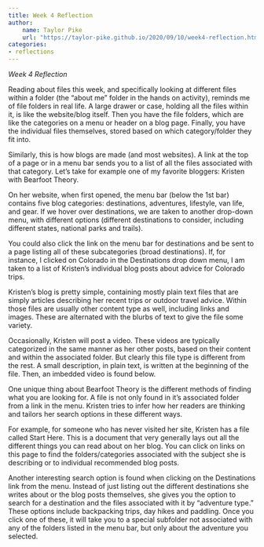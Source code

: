 ```yaml
---
title: Week 4 Reflection
author:
	name: Taylor Pike
	url: "https://taylor-pike.github.io/2020/09/10/week4-reflection.html"
categories:
- reflections
---
```


*Week 4 Reflection*

Reading about files this week, and specifically looking at different files within a folder (the “about me” folder in the hands on activity), reminds me of file folders in real life. A large drawer or case, holding all the files within it, is like the website/blog itself. Then you have the file folders, which are like the categories on a menu or header on a blog page. Finally, you have the individual files themselves, stored based on which category/folder they fit into.

Similarly, this is how blogs are made (and most websites). A link at the top of a page or in a menu bar sends you to a list of all the files associated with that category. Let’s take for example one of my favorite bloggers: Kristen with Bearfoot Theory.

On her website, when first opened, the menu bar (below the 1st bar) contains five blog categories: destinations, adventures, lifestyle, van life, and gear. If we hover over destinations, we are taken to another drop-down menu, with different options (different destinations to consider, including different states, national parks and trails). 

You could also click the link on the menu bar for destinations and be sent to a page listing all of these subcategories (broad destinations). If, for instance, I clicked on Colorado in the Destinations drop down menu, I am taken to a list of Kristen’s individual blog posts about advice for Colorado trips.

Kristen’s blog is pretty simple, containing mostly plain text files that are simply articles describing her recent trips or outdoor travel advice. Within those files are usually other content type as well, including links and images. These are alternated with the blurbs of text to give the file some variety.

Occasionally, Kristen will post a video. These videos are typically categorized in the same manner as her other posts, based on their content and within the associated folder. But clearly this file type is different from the rest. A small description, in plain text, is written at the beginning of the file. Then, an imbedded video is found below.

One unique thing about Bearfoot Theory is the different methods of finding what you are looking for. A file is not only found in it’s associated folder from a link in the menu. Kristen tries to infer how her readers are thinking and tailors her search options in these different ways. 

For example, for someone who has never visited her site, Kristen has a file called Start Here. This is a document that very generally lays out all the different things you can read about on her blog. You can click on links on this page to find the folders/categories associated with the subject she is describing or to individual recommended blog posts.

Another interesting search option is found when clicking on the Destinations link from the menu. Instead of just listing out the different destinations she writes about or the blog posts themselves, she gives you the option to search for a destination and the files associated with it by “adventure type.” These options include backpacking trips, day hikes and paddling. Once you click one of these, it will take you to a special subfolder not associated with any of the folders listed in the menu bar, but only about the adventure you selected.
